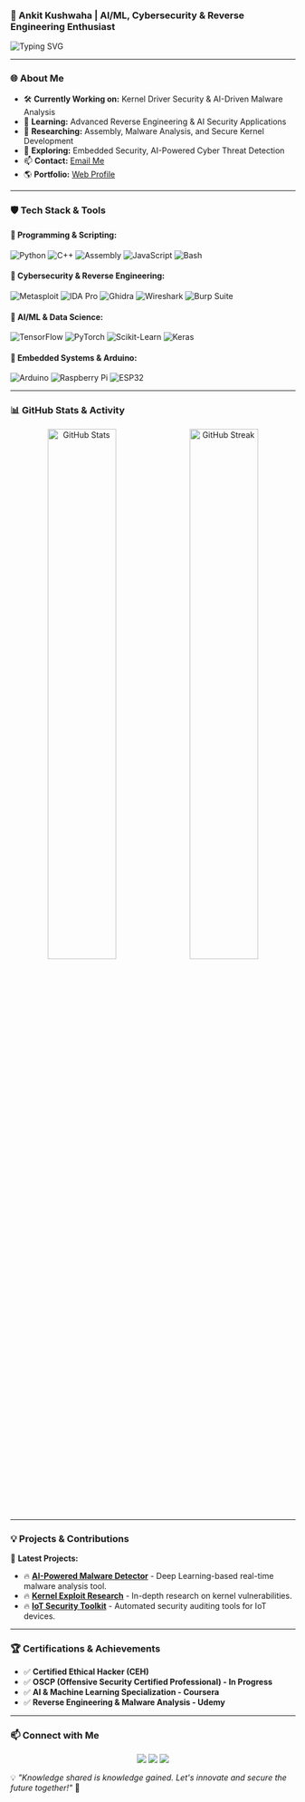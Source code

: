 ### 🚀 Ankit Kushwaha | AI/ML, Cybersecurity & Reverse Engineering Enthusiast  

![Typing SVG](https://readme-typing-svg.herokuapp.com?font=Fira+Code&duration=3000&pause=500&color=15F740&width=600&lines=Ethical+Hacker+|+Cybersecurity+Researcher;AI/ML+Developer+|+Reverse+Engineering;Kernel+Driver+Security+Expert;Arduino+&+Embedded+Systems+Enthusiast;Passionate+about+Low-Level+Security)

---

### 🌐 About Me
- 🛠 **Currently Working on:** Kernel Driver Security & AI-Driven Malware Analysis
- 🤖 **Learning:** Advanced Reverse Engineering & AI Security Applications
- 🔬 **Researching:** Assembly, Malware Analysis, and Secure Kernel Development
- 🚀 **Exploring:** Embedded Security, AI-Powered Cyber Threat Detection
- 📫 **Contact:** [Email Me](mailto:ankitkushwahahacker99109@gmail.com)  
- 🌎 **Portfolio:** [Web Profile](https://web-vite-kappa.vercel.app/)

---

### 🛡️ Tech Stack & Tools
#### 🔹 Programming & Scripting:
![Python](https://img.shields.io/badge/-Python-3776AB?style=for-the-badge&logo=python&logoColor=white)
![C++](https://img.shields.io/badge/-C++-00599C?style=for-the-badge&logo=c%2B%2B&logoColor=white)
![Assembly](https://img.shields.io/badge/-Assembly-525252?style=for-the-badge&logo=assembler&logoColor=white)
![JavaScript](https://img.shields.io/badge/-JavaScript-F7DF1E?style=for-the-badge&logo=javascript&logoColor=black)
![Bash](https://img.shields.io/badge/-Bash-4EAA25?style=for-the-badge&logo=gnu-bash&logoColor=white)

#### 🔹 Cybersecurity & Reverse Engineering:
![Metasploit](https://img.shields.io/badge/-Metasploit-00A9E0?style=for-the-badge&logo=metasploit&logoColor=white)
![IDA Pro](https://img.shields.io/badge/-IDA%20Pro-333333?style=for-the-badge&logo=hex-rays&logoColor=white)
![Ghidra](https://img.shields.io/badge/-Ghidra-FF4500?style=for-the-badge&logo=NSA&logoColor=white)
![Wireshark](https://img.shields.io/badge/-Wireshark-1679A7?style=for-the-badge&logo=wireshark&logoColor=white)
![Burp Suite](https://img.shields.io/badge/-Burp%20Suite-FF6C37?style=for-the-badge&logo=burp-suite&logoColor=white)

#### 🔹 AI/ML & Data Science:
![TensorFlow](https://img.shields.io/badge/-TensorFlow-FF6F00?style=for-the-badge&logo=tensorflow&logoColor=white)
![PyTorch](https://img.shields.io/badge/-PyTorch-EE4C2C?style=for-the-badge&logo=pytorch&logoColor=white)
![Scikit-Learn](https://img.shields.io/badge/-Scikit--Learn-F7931E?style=for-the-badge&logo=scikit-learn&logoColor=white)
![Keras](https://img.shields.io/badge/-Keras-D00000?style=for-the-badge&logo=keras&logoColor=white)

#### 🔹 Embedded Systems & Arduino:
![Arduino](https://img.shields.io/badge/-Arduino-00979D?style=for-the-badge&logo=arduino&logoColor=white)
![Raspberry Pi](https://img.shields.io/badge/-Raspberry%20Pi-A22846?style=for-the-badge&logo=raspberrypi&logoColor=white)
![ESP32](https://img.shields.io/badge/-ESP32-FF6600?style=for-the-badge&logo=esp32&logoColor=white)

---

### 📊 GitHub Stats & Activity
<p align="center">
  <img src="https://github-readme-stats.vercel.app/api?username=ankitkushwaha90&show_icons=true&theme=radical" alt="GitHub Stats" width="49%" />
  <img src="https://github-readme-streak-stats.herokuapp.com/?user=ankitkushwaha90&theme=radical" alt="GitHub Streak" width="49%" />
</p>

---

### 💡 Projects & Contributions
🚀 **Latest Projects:**
- 🔥 **[AI-Powered Malware Detector](https://github.com/ankitkushwaha90/malware-detector)** - Deep Learning-based real-time malware analysis tool.
- 🔥 **[Kernel Exploit Research](https://github.com/ankitkushwaha90/kernel-exploit-research)** - In-depth research on kernel vulnerabilities.
- 🔥 **[IoT Security Toolkit](https://github.com/ankitkushwaha90/iot-security-toolkit)** - Automated security auditing tools for IoT devices.

---

### 🏆 Certifications & Achievements
- ✅ **Certified Ethical Hacker (CEH)**
- ✅ **OSCP (Offensive Security Certified Professional) - In Progress**
- ✅ **AI & Machine Learning Specialization - Coursera**
- ✅ **Reverse Engineering & Malware Analysis - Udemy**

---

### 📫 Connect with Me
<p align="center">
  <a href="https://linkedin.com/in/ankit-kushwaha"><img src="https://img.shields.io/badge/LinkedIn-0A66C2?style=for-the-badge&logo=linkedin&logoColor=white"/></a>
  <a href="mailto:ankitkushwahahacker99109@gmail.com"><img src="https://img.shields.io/badge/Email-D14836?style=for-the-badge&logo=gmail&logoColor=white"/></a>
  <a href="https://github.com/ankitkushwaha90"><img src="https://img.shields.io/badge/GitHub-181717?style=for-the-badge&logo=github&logoColor=white"/></a>
</p>

💡 *"Knowledge shared is knowledge gained. Let's innovate and secure the future together!"* 🚀
